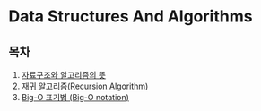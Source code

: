 # Data Structures And Algorithms

## 목차

1. [자료구조와 알고리즘의 뜻](./chapter001-introduction.md#자료구조와-알고리즘의-뜻)
2. [재귀 알고리즘(Recursion Algorithm)](./chapter002-recursion-algorithm.md#재귀-알고리즘recursion-algorithm)
3. [Big-O 표기법 (Big-O notation)](./chapter003-big-o-notation.md)

